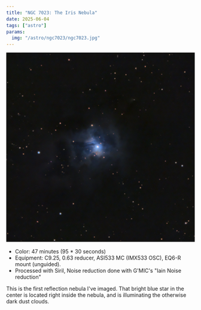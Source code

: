 ```yaml
---
title: "NGC 7023: The Iris Nebula"
date: 2025-06-04
tags: ["astro"]
params:
  img: "/astro/ngc7023/ngc7023.jpg"
---
```


![](ngc7023.jpg)

- Color: 47 minutes (95 * 30 seconds)
- Equipment: C9.25, 0.63 reducer, ASI533 MC (IMX533 OSC), EQ6-R mount (unguided). 
- Processed with Siril, Noise reduction done with G'MIC's "Iain Noise reduction"

This is the first reflection nebula I've imaged. 
That bright blue star in the center is located right inside the nebula, and is illuminating the otherwise dark dust clouds.
